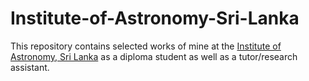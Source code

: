 # Institute-of-Astronomy-Sri-Lanka

This repository contains selected works of mine at the [Institute of Astronomy, Sri Lanka](https://ioas.lk/) as a diploma student as well as a tutor/research assistant.
